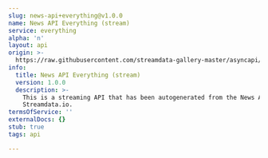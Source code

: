 ```yaml
---
slug: news-api+everything@v1.0.0
name: News API Everything (stream)
service: everything
alpha: 'n'
layout: api
origin: >-
  https://raw.githubusercontent.com/streamdata-gallery-master/asyncapi/master/_listings/news-api/news-api-everything-stream-async.md
info:
  title: News API Everything (stream)
  version: 1.0.0
  description: >-
    This is a streaming API that has been autogenerated from the News API using
    Streamdata.io.
termsOfService: ''
externalDocs: {}
stub: true
tags: api

---
```

